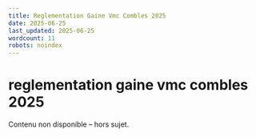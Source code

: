 ```yaml
---
title: Reglementation Gaine Vmc Combles 2025
date: 2025-06-25
last_updated: 2025-06-25
wordcount: 11
robots: noindex
---
```


# reglementation gaine vmc combles 2025

Contenu non disponible – hors sujet.